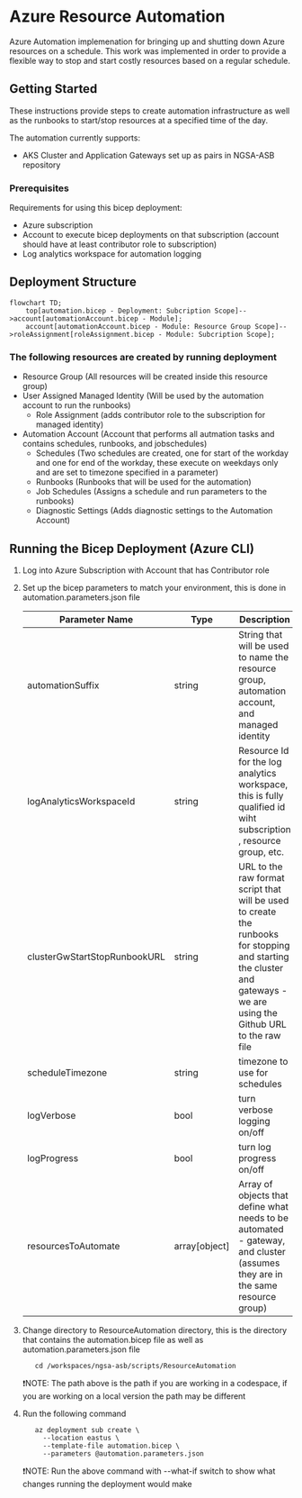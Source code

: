 # Azure Resource Automation

Azure Automation implemenation for bringing up and shutting down Azure resources on a schedule.  This work was implemented in order to provide a flexible way to stop and start costly resources based on a regular schedule.

## Getting Started

These instructions provide steps to create automation infrastructure as well as the runbooks to start/stop resources at a specified time of the day.

The automation currently supports:

- AKS Cluster and Application Gateways set up as pairs in NGSA-ASB repository

### Prerequisites

Requirements for using this bicep deployment:

- Azure subscription
- Account to execute bicep deployments on that subscription (account should have at least contributor role to subscription)
- Log analytics workspace for automation logging

## Deployment Structure

```mermaid
flowchart TD;
    top[automation.bicep - Deployment: Subcription Scope]-->account[automationAccount.bicep - Module];
    account[automationAccount.bicep - Module: Resource Group Scope]-->roleAssignment[roleAssignment.bicep - Module: Subcription Scope];
```

### The following resources are created by running deployment

- Resource Group (All resources will be created inside this resource group)
- User Assigned Managed Identity (Will be used by the automation account to run the runbooks)
  - Role Assignment (adds contributor role to the subscription for managed identity)
- Automation Account (Account that performs all autmation tasks and contains schedules, runbooks, and jobschedules)
  - Schedules (Two schedules are created, one for start of the workday and one for end of the workday, these execute on weekdays only and are set to timezone specified in a parameter)
  - Runbooks (Runbooks that will be used for the automation)
  - Job Schedules (Assigns a schedule and run parameters to the runbooks)
  - Diagnostic Settings (Adds diagnostic settings to the Automation Account)

## Running the Bicep Deployment (Azure CLI)

1. Log into Azure Subscription with Account that has Contributor role
2. Set up the bicep parameters to match your environment, this is done in automation.parameters.json file

    | Parameter Name | Type |Description |
    |----------------|------|-------|
    |automationSuffix| string |String that will be used to name the resource group, automation account, and managed identity |
    |logAnalyticsWorkspaceId| string |Resource Id for the log analytics workspace, this is fully qualified id wiht subscription , resource group, etc.|
    |clusterGwStartStopRunbookURL| string |URL to the raw format script that will be used to create the runbooks for stopping and starting the cluster and gateways - we are using the Github URL to the raw file |
    |scheduleTimezone| string |timezone to use for schedules|
    |logVerbose |bool |turn verbose logging on/off|
    |logProgress|bool |turn log progress on/off|
    |resourcesToAutomate|array[object]|Array of objects that define what needs to be automated  - gateway, and cluster (assumes they are in the same resource group) |

3. Change directory to ResourceAutomation directory, this is the directory that contains the automation.bicep file as well as automation.parameters.json file

   ``` shell
      cd /workspaces/ngsa-asb/scripts/ResourceAutomation
   ```

   ❗NOTE: The path above is the path if you are working in a codespace, if you are working on a local version the path may be different

4. Run the following command

   ``` shell
      az deployment sub create \
        --location eastus \
        --template-file automation.bicep \
        --parameters @automation.parameters.json
   ```

   ❗NOTE: Run the above command with --what-if switch to show what changes running the deployment would make
